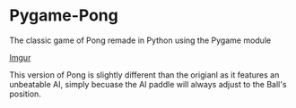 # Pygame-Pong
The classic game of Pong remade in Python using the Pygame module

[Imgur](https://i.imgur.com/wXlRUU5.png)

This version of Pong is slightly different than the origianl  as it features an unbeatable AI, simply becuase the AI paddle will always adjust to the Ball's position.
